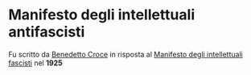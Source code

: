 # Manifesto degli intellettuali antifascisti
Fu scritto da [Benedetto Croce](Benedetto%20Croce.md) in risposta al [Manifesto degli intellettuali fascisti](Manifesto%20degli%20intellettuali%20fascisti.md) nel **1925**